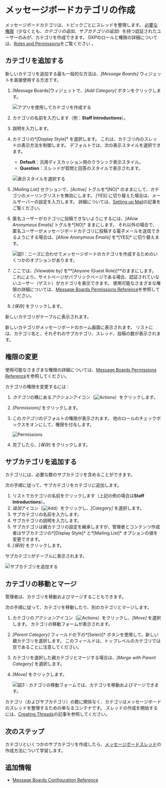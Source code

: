 # メッセージボードカテゴリの作成

メッセージボードカテゴリは、トピックごとにスレッドを整理します。 [必要な権限](./message-boards-permissions-reference.md)（少なくとも、*カテゴリの追加*、*サブカテゴリの追加*）を持つ認証されたユーザーのみが、カテゴリを作成できます。 DXPのロールと権限の詳細については、[Roles and Permissions](https://help.liferay.com/hc/articles/360017895212-Roles-and-Permissions)をご覧ください 。

## カテゴリを追加する

新しいカテゴリを追加する最も一般的な方法は、*[Message Boards]* ウィジェットを直接使用する方法です。

1.  [Message Boards]ウィジェットで、*[Add Category]* ボタンをクリックします。

    ![アプリを使用してカテゴリを作成する](./creating-message-boards-categories/images/01.png)

2.  カテゴリの名前を入力します（例：**Staff Introductions**）。

3.  説明を入力します。

4.  カテゴリの*[Display Style]* を選択します。 これは、カテゴリ内のスレッドの表示方法を制御します。 デフォルトでは、次の表示スタイルを選択できます。

      - **Default**：汎用ディスカッション用のクラシック表示スタイル。
      - **Question**：スレッドが質問と回答のスタイルで表示されます。

    ![表示スタイルを選択する](./creating-message-boards-categories/images/04.png)

5.  *[Mailing List]* セクションで、*[Active]* トグルを*[NO]* のままにして、カテゴリのメーリングリストを無効にします。 *[YES]* に切り替えた場合は、メールサーバーの設定を入力します。 詳細については、[Setting up Mail](../../../installation-and-upgrades/setting-up-liferay/configuring-mail/connecting-to-a-mail-server.md)の記事をご覧ください。

6.  匿名ユーザーがカテゴリに投稿できないようにするには、*[Allow Anonymous Emails]* トグルを*[NO]* ままにします。 それ以外の場合で、匿名ユーザーがメッセージボードカテゴリに投稿する電子メールを送信できるようにする場合は、*[Allow Anonymous Emails]* を*[YES]* に切り替えます。

    ![図1：ニーズに合わせてメッセージボードのカテゴリを作成するためのいくつかのオプションがあります。](./creating-message-boards-categories/images/02.png)

7.  ここでは、*[Viewable by]* を**[Anyone (Guest Role)]**のままにします。 これにより、サイトページがパブリックページである場合、認証されていないユーザー（ゲスト）がカテゴリを表示できます。 使用可能なさまざまな権限の詳細については、[Message Boards Permissions Reference](./message-boards-permissions-reference.md)を参照してください。

8.  *[保存]* をクリックします。

新しいカテゴリがテーブルに表示されます。

新しいカテゴリがメッセージボードのホーム画面に表示されます。 リストには、カテゴリ名と、それぞれのサブカテゴリ、スレッド、投稿の数が表示されます。

## 権限の変更

使用可能なさまざまな権限の詳細については、[Message Boards Permissions Reference](./message-boards-permissions-reference.md#general-category-permissions)を参照してください。

カテゴリの権限を変更するには：

1.  *カテゴリ*の横にある*アクション*アイコン（![Actions](../../../images/icon-actions.png)）をクリックします。

2.  *[Permissions]* をクリックします。

3.  この*カテゴリ*のデフォルトの権限が表示されます。 他のロールのチェックボックスをオンにして、権限を付与します。

    ![Permissions](./creating-message-boards-categories/images/06.png)

4.  完了したら、*[保存]* をクリックします。

## サブカテゴリを追加する

カテゴリには、必要な数のサブカテゴリを含めることができます。

次の手順に従って、サブカテゴリをカテゴリに追加します。

1.  リストでカテゴリの名前をクリックします（上記の例の場合は**Staff Introductions**）。
2.  *追加*アイコン（![Add](./../../../images/icon-add.png)）をクリックし、*[Category]* を選択します。
3.  サブカテゴリの名前を入力します。
4.  サブカテゴリの説明を入力します。
5.  サブカテゴリは親カテゴリの設定を継承しますが、管理者とコンテンツ作成者はサブカテゴリの*[Display Style]* と*[Mailing List]* オプションの値を変更できます。
6.  *[保存]* をクリックします。

サブカテゴリがテーブルに表示されます。

![サブカテゴリを追加する](./creating-message-boards-categories/images/07.png)

## カテゴリの移動とマージ

管理者は、カテゴリを移動およびマージすることもできます。

次の手順に従って、カテゴリを移動したり、別のカテゴリとマージします。

1.  カテゴリの*アクション*アイコン（![Actions](../../../images/icon-actions.png)）をクリックし、*[Move]* を選択します。 カテゴリの移動フォームが表示されます。

2.  *[Parent Category]* フィールドの下の*[Select]* ボタンを使用して、新しい親カテゴリを選択します。 このフィールドは、トップレベルのカテゴリでは空であることに注意してください。

3.  カテゴリを選択した親カテゴリとマージする場合は、*[Merge with Parent Category]* を選択します。

4.  *[Move]* をクリックします。

    ![図3：カテゴリの移動フォームでは、カテゴリを移動およびマージできます。](./creating-message-boards-categories/images/03.png)

カテゴリ（およびサブカテゴリ）の数に関係なく、カテゴリはメッセージボードのスレッドを整理するための単なるコンテナです。 スレッドの作成を開始するには、[Creating Threads](./creating-message-boards-threads.md)の記事を参照してください。

## 次のステップ

カテゴリといくつかのサブカテゴリを作成したら、[メッセージボードスレッド](./creating-message-boards-threads.md)の作成方法について学習します。

## 追加情報

  - [Message Boards Configuration Reference](./message-boards-configuration-reference.md)

